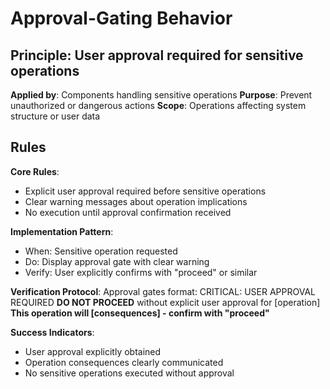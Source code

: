# Approval-Gating Behavior

## Principle: User approval required for sensitive operations
**Applied by**: Components handling sensitive operations
**Purpose**: Prevent unauthorized or dangerous actions
**Scope**: Operations affecting system structure or user data

## Rules

**Core Rules**:
- Explicit user approval required before sensitive operations
- Clear warning messages about operation implications
- No execution until approval confirmation received

**Implementation Pattern**:
- When: Sensitive operation requested
- Do: Display approval gate with clear warning
- Verify: User explicitly confirms with "proceed" or similar

**Verification Protocol**:
Approval gates format:
CRITICAL: USER APPROVAL REQUIRED
**DO NOT PROCEED** without explicit user approval for [operation]
**This operation will [consequences] - confirm with "proceed"**

**Success Indicators**:
- User approval explicitly obtained
- Operation consequences clearly communicated
- No sensitive operations executed without approval